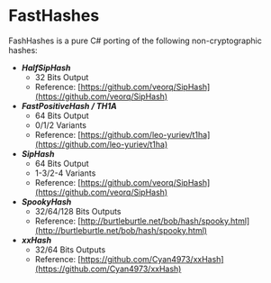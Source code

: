 # FastHashes

FashHashes is a pure C# porting of the following non-cryptographic hashes:

 - *__HalfSipHash__*
   - 32 Bits Output
   - Reference: [https://github.com/veorq/SipHash](https://github.com/veorq/SipHash)
 - *__FastPositiveHash / TH1A__*
   - 64 Bits Output
   - 0/1/2 Variants
   - Reference: [https://github.com/leo-yuriev/t1ha](https://github.com/leo-yuriev/t1ha)
 - *__SipHash__*
   - 64 Bits Output
   - 1-3/2-4 Variants
   - Reference: [https://github.com/veorq/SipHash](https://github.com/veorq/SipHash)
 - *__SpookyHash__*
   - 32/64/128 Bits Outputs
   - Reference: [http://burtleburtle.net/bob/hash/spooky.html](http://burtleburtle.net/bob/hash/spooky.html)
 - *__xxHash__*
   - 32/64 Bits Outputs
   - Reference: [https://github.com/Cyan4973/xxHash](https://github.com/Cyan4973/xxHash)
